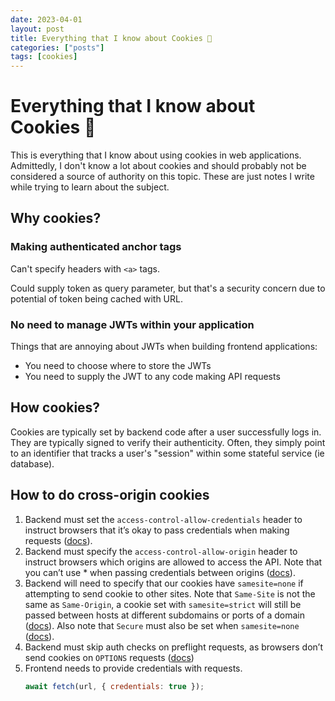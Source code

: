 ```yaml
---
date: 2023-04-01
layout: post
title: Everything that I know about Cookies 🍪
categories: ["posts"]
tags: [cookies]
---
```


# Everything that I know about Cookies 🍪

This is everything that I know about using cookies in web applications.  Admittedly, I don't know a lot about cookies and should probably not be considered a source of authority on this topic.  These are just notes I write while trying to learn about the subject.

## Why cookies?

### Making authenticated anchor tags

Can't specify headers with `<a>` tags.

Could supply token as query parameter, but that's a security concern due to potential of token being cached with URL.

### No need to manage JWTs within your application

Things that are annoying about JWTs when building frontend applications:

* You need to choose where to store the JWTs
* You need to supply the JWT to any code making API requests

## How cookies?

Cookies are typically set by backend code after a user successfully logs in.  They are typically signed to verify their authenticity.  Often, they simply point to an identifier that tracks a user's "session"  within some stateful service (ie database).

## How to do cross-origin cookies


1. Backend must set the `access-control-allow-credentials` header to instruct browsers that it’s okay to pass credentials when making requests ([docs](https://developer.mozilla.org/en-US/docs/Web/HTTP/Headers/Access-Control-Allow-Credentials)).
2. Backend must specify the `access-control-allow-origin` header to instruct browsers which origins are allowed to access the API. Note that you can’t use * when passing credentials between origins ([docs](https://developer.mozilla.org/en-US/docs/Web/HTTP/CORS/Errors/CORSNotSupportingCredentials)).
3. Backend will need to specify that our cookies have `samesite=none` if attempting to send cookie to other sites. Note that `Same-Site` is not the same as `Same-Origin`, a cookie set with `samesite=strict` will still be passed between hosts at different subdomains or ports of a domain ([docs](https://web.dev/same-site-same-origin/)).   Also note that `Secure` must also be set when `samesite=none` ([docs](https://developer.mozilla.org/en-US/docs/Web/HTTP/Headers/Set-Cookie/SameSite)).
5. Backend must skip auth checks on preflight requests, as browsers don’t send cookies on `OPTIONS` requests ([docs](https://www.w3.org/TR/2020/SPSD-cors-20200602/#cross-origin-request-with-preflight-0))
6. Frontend needs to provide credentials with requests.
    ```js
    await fetch(url, { credentials: true });
    ```
